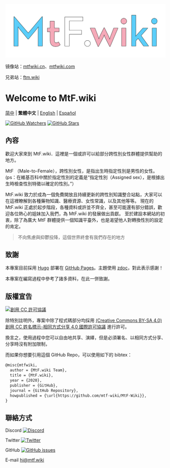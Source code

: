 <!-- markdownlint-disable-next-line -->
[![MtF-Wiki][logo-long]][wiki-url]

镜像站：[mtfwiki.cn](https://mtfwiki.cn)、[mtfwiki.com](https://mtfwiki.com)

兄弟站：[ftm.wiki](https://ftm.wiki)

# Welcome to **MtF.wiki**

[简中](README.md) | **繁體中文** | [English](README-EN.md) | [Español](README-ES.md)

[![GitHub Watchers][badge-gh-watch]][repo]
[![GitHub Stars][badge-gh-stars]][repo]

## 內容

歡迎大家來到 MtF.wiki．這裡是一個或許可以給部分跨性別女性群體提供幫助的地方。

MtF （Male-to-Female），跨性別女性，是指出生時指定性別是男性的女性。
(ps：在維基百科中關於指定性別的定義是“指定性別（Assigned sex），是根據出生時檢查性別特徵以確定的性別。”）

MtF.wiki 致力於成為一個免費開放且持續更新的跨性別知識整合站點，大家可以在這裡瞭解到各種藥物知識、醫療資源、女性常識，以及其他等等。
現在的 MtF.wiki 正處於起步階段，各種資料或許並不齊全，甚至可能還有部分錯誤，歡迎各位熱心的姐妹加入我們，為 MtF.wiki 的發展做出貢獻。
至於建設本網站的初衷，除了為廣大 MtF 群體提供一個知識平臺外，也是渴望他人對轉換性別的設定的肯定。

> 不向焦慮與抑鬱投降，這個世界終會有我們存在的地方

## 致謝

本專案目前採用 [Hugo][hugo-url] 部署在 [GitHub Pages][wiki-url]。主題使用 [zdoc][zdoc-url]，對此表示感謝！

本專案在編寫過程中參考了諸多資料，在此一併致謝。

## 版權宣告

[![創用 CC 許可協議][cc-img]][cc-url]

除特別註明外，專案中除了程式碼部分均採用 [(Creative Commons BY-SA 4.0) 創用 CC 姓名標示-相同方式分享 4.0 國際許可協議][cc-url] 進行許可。

換言之，使用過程中您可以自由地共享、演繹，但是必須署名、以相同方式分享、分享時沒有附加限制，

而如果你想要引用這個 GitHub Repo，可以使用如下的 bibtex：

```plain
@misc{mtfwiki,
  author = {MtF.wiki Team},
  title = {MtF.wiki},
  year = {2020},
  publisher = {GitHub},
  journal = {GitHub Repository},
  howpublished = {\url{https://github.com/mtf-wiki/MtF-Wiki}},
}
```

## 聯絡方式

Discord [![Discord][badge-discord]](https://233.plus/discord)

Twitter [![Twitter][badge-twitter]](https://twitter.com/mtfwiki)

GitHub [![GitHub issues][badge-gh-issues]](https://github.com/mtf-wiki/MtF-Wiki/issues/new)

E-mail <hi@mtf.wiki>

[badge-discord]: https://img.shields.io/discord/883004164760801320?style=flat-square
[badge-gh-issues]: https://img.shields.io/github/issues/mtf-wiki/MtF-Wiki?style=flat-square
[badge-gh-stars]: https://img.shields.io/github/stars/mtf-wiki/MtF-Wiki.svg?style=flat-square&label=Stars
[badge-gh-watch]: https://img.shields.io/github/watchers/mtf-wiki/MtF-Wiki.svg?style=flat-square&label=Watch
[badge-twitter]: https://img.shields.io/twitter/follow/mtfwiki?style=flat-square
[cc-img]: https://i.creativecommons.org/l/by-sa/4.0/88x31.png
[cc-url]: https://creativecommons.org/licenses/by-sa/4.0
[hugo-url]: https://github.com/gohugoio/hugo
[logo-long]: ./static/new/mtf-wiki-long.svg
[repo]: https://github.com/mtf-wiki/MtF-Wiki
[wiki-url]: https://mtf.wiki
[zdoc-url]: https://github.com/zzossig/hugo-theme-zdoc
